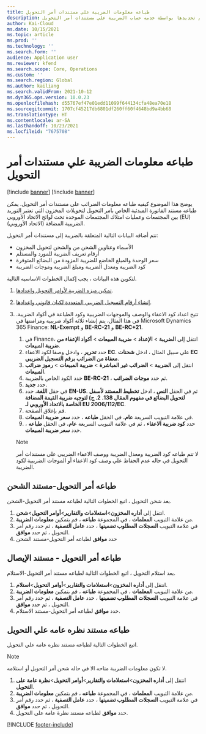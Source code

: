 ```yaml
---
title: طباعه معلومات الضريبة علي مستندات أمر التحويل
description: يوضح هذا الموضوع كيفيه طباعه معلومات الضريبة التي يتم تحديدها بواسطة خدمه حساب الضريبة علي مستندات أمر التحويل.
author: Kai-Cloud
ms.date: 10/15/2021
ms.topic: article
ms.prod: ''
ms.technology: ''
ms.search.form: ''
audience: Application user
ms.reviewer: kfend
ms.search.scope: Core, Operations
ms.custom: ''
ms.search.region: Global
ms.author: kailiang
ms.search.validFrom: 2021-10-12
ms.dyn365.ops.version: 10.0.23
ms.openlocfilehash: d55767ef47e01edd11099f644134cfa48ea70e18
ms.sourcegitcommit: 1707cf45217db6801df260ff60f4648bd9a4bb68
ms.translationtype: HT
ms.contentlocale: ar-SA
ms.lasthandoff: 10/23/2021
ms.locfileid: "7675708"
---
```

# <a name="print-tax-information-on-transfer-order-documents"></a>طباعه معلومات الضريبة علي مستندات أمر التحويل

[!include [banner](../../includes/banner.md)]
[!include [banner](../../includes/preview-banner.md)]

يوضح هذا الموضوع كيفيه طباعه معلومات الضرائب علي مستندات أمر التحويل. يمكن طباعه مستند الفاتورة المبدئية الخاص بامر التحويل لتحويلات المخزون التي تعتبر التوريد بين المجتمعات وعمليات امتلاك المجتمعات الموحدة تحت لوائح الاتحاد الأوروبي (EU) الضريبية المضافة (الاتحاد الأوروبي). 

تتم أضافه البيانات التالية المتعلقة بالضريبة إلى مستندات أمر التحويل:

- الأسماء وعناوين الشحن من والشحن لتحويل المخزون
- أرقام تعريف الضريبة للمورد والمستلم
- سعر الوحدة والمبلغ الخاضع للضريبة المزودة من البضائع المتوفرة
- كود الضريبة ومعدل الضريبة ومبلغ الضريبة وموجات الضريبة

لتكوين هذه البيانات ، يجب إكمال الخطوات الاساسيه التالية.

1. [تمكين ميزه الضريبة لأوامر التحويل واعدادها](tasks/Tax-feature-support-for-transfer-order.md).
2. [إنشاء أرقام التسجيل الضريبي المتعددة لكيان قانوني واعدادها](emea-multiple-vat-registration-numbers.md).
3. تتيح اعداد كود الاعفاء والوصف والموجهات الضريبية وكود الطباعة في أكواد الضريبة. في هذا المثال، يتم إنشاء ثلاثة أكواد ضريبية ومزامنتها في Microsoft Dynamics 365 Finance: **NL-Exempt** و **BE-RC-21** و **BE-RC+21**.

    1. في Finance، انتقل إلى **الضريبة** \> **الإعداد** \> **ضريبة المبيعات** \> **أكواد الإعفاء من ضريبة المبيعات**.
    2. حدد **تحرير** ، وادخل وصفا لكود الاعفاء **EC**. علي سبيل المثال ، ادخل **شحنات EC معفاة من الضرائب برقم التسجيل الضريبي**.
    3. انتقل إلى **الضريبة** \> **الضرائب غير المباشرة** \> **ضريبة المبيعات** \> **رموز ضرائب المبيعات**.
    4. حدد الكود الخاص بالضريبة **BE-RC-21** ، ثم حدد **موجات الضرائب**.
    5. حدد **جديد**.
    6. في حقل **اللغة**، حدد **EN-US**. ثم في الحقل **النص** ، ادخل **تخطيط المستند لأسفل لتحويل البضائع في مفهوم المقال 138. 2. ج) لتوجيه ضريبة القيمة المضافة الخاصة بالاتحاد الأوروبي لـ EU 2006/112/EC**.
    7. قم بإغلاق الصفحة.
    8. في علامة التبويب السريعة **عام**، في الحقل **طباعه** ، حدد **سعر ضريبة المبيعات**.
    8. حدد **كود ضريبة الاعفاء** ، ثم في علامة التبويب السريعة **عام**، في الحقل **طباعه** ، حدد **سعر ضريبة المبيعات**.

    > [!NOTE] 
    > لا تتم طباعه كود الضريبة ومعدل الضريبة ووصف الاعفاء الضريبي علي مستندات أمر التحويل في حاله عدم الحفاظ علي وصف كود الاعفاء أو الموجات الضريبية لكود الضريبة.

## <a name="print-the-transfer-order---shipment-document"></a>طباعه أمر التحويل-مستند الشحن

بعد شحن التحويل ، اتبع الخطوات التالية لطباعه مستند أمر التحويل-الشحن.

1. انتقل إلى **أداره المخزون**\>**استعلامات والتقارير**\>**أوامر التحويل**\>**شحن**.
2. من علامة التبويب **المعلمات** ، في المجموعة **طباعه** ، قم بتمكين **معلومات الضريبة**.
3. في علامة التبويب **السجلات المطلوب تضمينها** ، حدد **عامل التصفية** ، ثم حدد رقم أمر التحويل ، ثم حدد **موافق**.
4. حدد **موافق** لطباعه أمر التحويل-مستند الشحن

## <a name="print-the-transfer-order---receipt-document"></a>طباعه أمر التحويل - مستند الإيصال

بعد استلام التحويل ، اتبع الخطوات التالية لطباعه مستند أمر التحويل-الاستلام.

1. انتقل إلى **أداره المخزون**\>**استعلامات والتقارير**\>**أوامر التحويل**\>**استلام**.
2. من علامة التبويب **المعلمات** ، في المجموعة **طباعه** ، قم بتمكين **معلومات الضريبة**.
3. في علامة التبويب **السجلات المطلوب تضمينها** ، حدد **عامل التصفية** ، ثم حدد رقم أمر التحويل ، ثم حدد **موافق**.
4. حدد **موافق** لطباعه أمر التحويل-مستند الاستلام.

## <a name="print-the-transfer-overview-document"></a>طباعه مستند نظره عامه علي التحويل

اتبع الخطوات التالية لطباعه مستند نظره عامه علي التحويل.

> [!NOTE]
> لا تكون معلومات الضريبة متاحه الا في حاله شحن أمر التحويل أو استلامه.

1. انتقل إلى **أداره المخزون**\>**استعلامات والتقارير**\>**أوامر التحويل**\>**نظرة عامة على التحويل**.
2. من علامة التبويب **المعلمات** ، في المجموعة **طباعه** ، قم بتمكين **معلومات الضريبة**.
3. في علامة التبويب **السجلات المطلوب تضمينها** ، حدد **عامل التصفية** ، ثم حدد رقم أمر التحويل ، ثم حدد **موافق**.
4. حدد **موافق** لطباعه مستند نظرة عامة على التحويل.

[!INCLUDE [footer-include](../../includes/footer-banner.md)]
